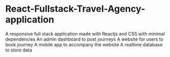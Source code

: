 # React-Fullstack-Travel-Agency-application
A responsive full stack application made with Reactjs and CSS with minimal dependencies
An admin dashboard to post journeys
A website for users to book journey
A mobile app to accompany the website
A realtime database to store data
